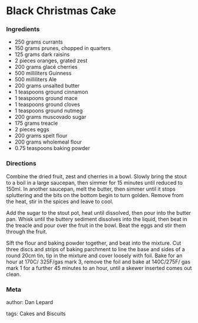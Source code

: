 # Black Christmas Cake

### Ingredients
 * 250 grams currants
 * 150 grams prunes, chopped in quarters
 * 125 grams dark raisins
 * 2 pieces oranges, grated zest
 * 200 grams glacé cherries
 * 500 milliliters Guinness
 * 500 milliliters Ale
 * 200 grams unsalted butter
 * 1 teaspoons ground cinnamon
 * 1 teaspoons ground mace
 * 1 teaspoons ground cloves
 * 1 teaspoons ground nutmeg
 * 200 grams muscovado sugar
 * 175 grams treacle
 * 2 pieces eggs
 * 200 grams spelt flour
 * 200 grams wholemeal flour
 * 0.75 teaspoons baking powder

### Directions

Combine the dried fruit, zest and cherries in a bowl. Slowly bring the stout to a boil in a large saucepan, then simmer for 15 minutes until reduced to 150ml. In another saucepan, melt the butter, then simmer until it stops spluttering and the bits on the bottom begin to turn golden. Remove from the heat, stir in the spices and leave to cool.

Add the sugar to the stout pot, heat until dissolved, then pour into the butter pan. Whisk until the buttery sediment dissolves into the liquid, then beat in the treacle and pour over the fruit in the bowl. Beat the eggs and stir them through the fruit.

Sift the flour and baking powder together, and beat into the mixture. Cut three discs and strips of baking parchment to line the base and sides of a round 20cm tin, tip in the mixture and cover loosely with foil. Bake for an hour at 170C/ 325F/gas mark 3, remove the foil and bake at 140C/275F/ gas mark 1 for a further 45 minutes to an hour, until a skewer inserted comes out clean.

### Meta
author: Dan Lepard

tags: Cakes and Biscuits

